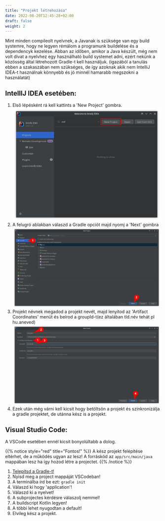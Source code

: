 ```yaml
---
title: "Projekt létrehozása"
date: 2022-08-20T12:45:28+02:00
draft: false
weight: 2
---
```


Mint minden compileolt nyelvnek, a Javanak is szüksége van egy build systemre, hogy ne legyen rémálom a programunk buildelése és a dependencyk kezelése. Abban az időben, amikor a Java készült, még nem volt divat a nyelvhez egy használható build systemet adni, ezért nekünk a közösség által létrehozott Gradle-t kell használjuk. (igazából a tanulás ebben a szakaszában nem szükséges, de így azoknak akik nem IntelliJ IDEA-t használnak könnyebb és jó minnél hamarabb megszokni a használatát) 

## IntellIJ IDEA esetében:
 1. Első lépésként rá kell kattints a 'New Project' gombra. ![1](/1.png)
 2. A felugró ablakban válaszd a Gradle opciót majd nyomj a 'Next' gombra  ![2](/2.png)
 3. Projekt névnek megadod a projekt nevét, majd lenyitod az 'Artifact Coordinates' menüt és beírod a groupId-t(ez általában tld.név tehát pl hu.aneved) ![3](/3.png)
 4. Ezek után még várni kell kicsit hogy betöltsön a projekt és szinkronizálja a gradle projektet, de utánna kész is a projekt. 

## Visual Studio Code:

A VSCode esetében ennél kicsit bonyolúltabb a dolog. 

{{% notice style="red" title="Fontos!" %}}
A kész projekt felépítése eltérhet, de a működés ugyan az lesz!
A forráskód az ```app/src/main/java``` mappában lesz ha így hozod létre a projectet.
{{% /notice %}}

 1. [Telepítsd a Gradle-t!](https://gradle.org/install/)
 2. Nyisd meg a project mappáját VSCodeban!
 3. A terminálba írd be ezt: ```gradle init```
 4. Válaszd ki hogy 'application'!
 5. Válaszd ki a nyelvet!
 6. A subprojectes kérdésre válaszolj nemmel!
 7. A buildscript Kotlin legyen!
 8. A többi lehet nyugodtan a default!
 9. Elvileg kész a projekt.
